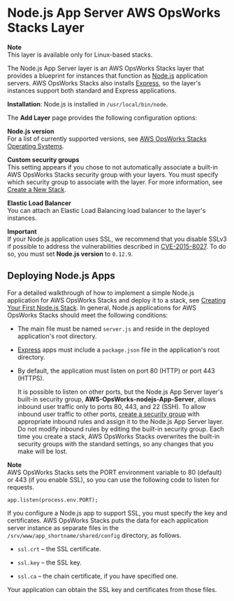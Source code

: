 # Node\.js App Server AWS OpsWorks Stacks Layer<a name="workinglayers-node"></a>

**Note**  
This layer is available only for Linux\-based stacks\.

The Node\.js App Server layer is an AWS OpsWorks Stacks layer that provides a blueprint for instances that function as [Node\.js](http://nodejs.org/) application servers\. AWS OpsWorks Stacks also installs [Express](http://expressjs.com/), so the layer's instances support both standard and Express applications\.

**Installation**: Node\.js is installed in `/usr/local/bin/node`\.

The **Add Layer** page provides the following configuration options:

**Node\.js version**  
For a list of currently supported versions, see [AWS OpsWorks Stacks Operating Systems](workinginstances-os.md)\.

**Custom security groups**  
This setting appears if you chose to not automatically associate a built\-in AWS OpsWorks Stacks security group with your layers\. You must specify which security group to associate with the layer\. For more information, see [Create a New Stack](workingstacks-creating.md)\.

**Elastic Load Balancer**  
You can attach an Elastic Load Balancing load balancer to the layer's instances\.

**Important**  
If your Node\.js application uses SSL, we recommend that you disable SSLv3 if possible to address the vulnerabilities described in [CVE\-2015\-8027](http://www.cve.mitre.org/cgi-bin/cvename.cgi?name=CVE-2015-8027)\. To do so, you must set **Node\.js version** to `0.12.9`\.

## Deploying Node\.js Apps<a name="w3ab2c11c63b7c19c19c17c15"></a>

For a detailed walkthrough of how to implement a simple Node\.js application for AWS OpsWorks Stacks and deploy it to a stack, see [Creating Your First Node\.js Stack](gettingstarted-node.md)\. In general, Node\.js applications for AWS OpsWorks Stacks should meet the following conditions:

+ The main file must be named `server.js` and reside in the deployed application's root directory\.

+ [Express](http://expressjs.com/) apps must include a `package.json` file in the application's root directory\.

+ By default, the application must listen on port 80 \(HTTP\) or port 443 \(HTTPS\)\.

  It is possible to listen on other ports, but the Node\.js App Server layer's built\-in security group, **AWS\-OpsWorks\-nodejs\-App\-Server**, allows inbound user traffic only to ports 80, 443, and 22 \(SSH\)\. To allow inbound user traffic to other ports, [create a security group](http://docs.aws.amazon.com/AWSEC2/latest/UserGuide/using-network-security.html) with appropriate inbound rules and assign it to the Node\.js App Server layer\. Do not modify inbound rules by editing the built\-in security group\. Each time you create a stack, AWS OpsWorks Stacks overwrites the built\-in security groups with the standard settings, so any changes that you make will be lost\.

**Note**  
AWS OpsWorks Stacks sets the PORT environment variable to 80 \(default\) or 443 \(if you enable SSL\), so you can use the following code to listen for requests\.  

```
app.listen(process.env.PORT);
```

If you configure a Node\.js app to support SSL, you must specify the key and certificates\. AWS OpsWorks Stacks puts the data for each application server instance as separate files in the `/srv/www/app_shortname/shared/config` directory, as follows\.

+ `ssl.crt` – the SSL certificate\.

+ `ssl.key` – the SSL key\.

+ `ssl.ca` – the chain certificate, if you have specified one\.

Your application can obtain the SSL key and certificates from those files\.